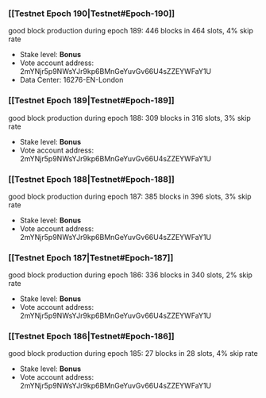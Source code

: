 ### [[Testnet Epoch 190|Testnet#Epoch-190]]
good block production during epoch 189: 446 blocks in 464 slots, 4% skip rate
* Stake level: **Bonus**
* Vote account address: 2mYNjr5p9NWsYJr9kp6BMnGeYuvGv66U4sZZEYWFaY1U
* Data Center: 16276-EN-London
### [[Testnet Epoch 189|Testnet#Epoch-189]]
good block production during epoch 188: 309 blocks in 316 slots, 3% skip rate
* Stake level: **Bonus**
* Vote account address: 2mYNjr5p9NWsYJr9kp6BMnGeYuvGv66U4sZZEYWFaY1U
### [[Testnet Epoch 188|Testnet#Epoch-188]]
good block production during epoch 187: 385 blocks in 396 slots, 3% skip rate
* Stake level: **Bonus**
* Vote account address: 2mYNjr5p9NWsYJr9kp6BMnGeYuvGv66U4sZZEYWFaY1U
### [[Testnet Epoch 187|Testnet#Epoch-187]]
good block production during epoch 186: 336 blocks in 340 slots, 2% skip rate
* Stake level: **Bonus**
* Vote account address: 2mYNjr5p9NWsYJr9kp6BMnGeYuvGv66U4sZZEYWFaY1U
### [[Testnet Epoch 186|Testnet#Epoch-186]]
good block production during epoch 185: 27 blocks in 28 slots, 4% skip rate
* Stake level: **Bonus**
* Vote account address: 2mYNjr5p9NWsYJr9kp6BMnGeYuvGv66U4sZZEYWFaY1U